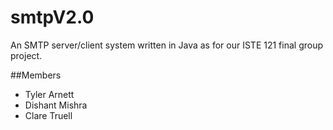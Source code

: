 # smtpV2.0

An SMTP server/client system written in Java as for our ISTE 121 final group project.

##Members

+ Tyler Arnett
+ Dishant Mishra
+ Clare Truell

